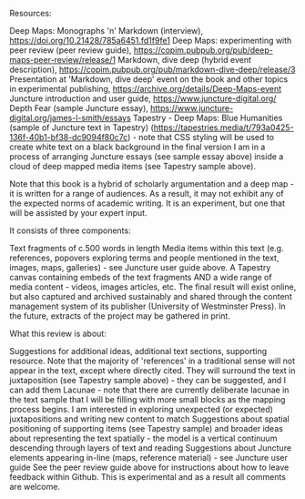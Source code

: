 Resources:

Deep Maps: Monographs 'n' Markdown (interview), https://doi.org/10.21428/785a6451.fd1f9fe1
Deep Maps: experimenting with peer review (peer review guide), https://copim.pubpub.org/pub/deep-maps-peer-review/release/1
Markdown, dive deep (hybrid event description), https://copim.pubpub.org/pub/markdown-dive-deep/release/3
Presentation at 'Markdown, dive deep' event on the book and other topics in experimental publishing, https://archive.org/details/Deep-Maps-event
Juncture introduction and user guide, https://www.juncture-digital.org/
Depth Fear (sample Juncture essay), https://www.juncture-digital.org/james-l-smith/essays
Tapestry - Deep Maps: Blue Humanities (sample of Juncture text in Tapestry) (https://tapestries.media/t/793a0425-136f-40b1-bf38-dc9094f80c7c) - note that CSS styling will be used to create white text on a black background in the final version
I am in a process of arranging Juncture essays (see sample essay above) inside a cloud of deep mapped media items (see Tapestry sample above).

Note that this book is a hybrid of scholarly argumentation and a deep map - it is written for a range of audiences. As a result, it may not exhibit any of the expected norms of academic writing. It is an experiment, but one that will be assisted by your expert input.

It consists of three components:

Text fragments of c.500 words in length
Media items within this text (e.g. references, popovers exploring terms and people mentioned in the text, images, maps, galleries) - see Juncture user guide above.
A Tapestry canvas containing embeds of the text fragments AND a wide range of media content - videos, images articles, etc.
The final result will exist online, but also captured and archived sustainably and shared through the content management system of its publisher (University of Westminster Press). In the future, extracts of the project may be gathered in print.

What this review is about:

Suggestions for additional ideas, additional text sections, supporting resource. Note that the majority of 'references' in a traditional sense will not appear in the text, except where directly cited. They will surround the text in juxtaposition (see Tapestry sample above) - they can be suggested, and I can add them
Lacunae - note that there are currently deliberate lacunae in the text sample that I will be filling with more small blocks as the mapping process begins. I am interested in exploring unexpected (or expected) juxtapositions and writing new content to match
Suggestions about spatial positioning of supporting items (see Tapestry sample) and broader ideas about representing the text spatially - the model is a vertical continuum descending through layers of text and reading
Suggestions about Juncture elements appearing in-line (maps, reference material) - see Juncture user guide
See the peer review guide above for instructions about how to leave feedback within Github. This is experimental and as a result all comments are welcome.

